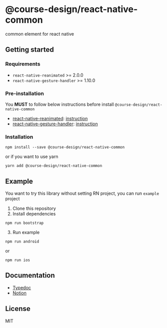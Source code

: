 # @course-design/react-native-common

common element for react native

## Getting started

### Requirements
* `react-native-reanimated` >= 2.0.0
* `react-native-gesture-handler` >= 1.10.0

### Pre-installation
You **MUST** to follow below instructions before install `@course-design/react-native-common`
* [react-native-reanimated](https://github.com/software-mansion/react-native-reanimated): [instruction](https://docs.swmansion.com/react-native-reanimated/docs/installation)
* [react-native-gesture-handler](https://github.com/software-mansion/react-native-gesture-handler): [instruction](https://docs.swmansion.com/react-native-gesture-handler/docs/)

### Installation

```shell
npm install --save @course-design/react-native-common
```
or if you want to use yarn
```shell
yarn add @course-design/react-native-common
```
## Example

You want to try this library without setting RN project, you can run `example` project

1. Clone this repository
2. Install dependencies
```shell
npm run bootstrap
```
3. Run example
```shell
npm run android
```
or
```shell
npm run ios
```

## Documentation

* [Typedoc](https://coursedesign.github.io/react-native-common)
* [Notion](https://www.notion.so/coursedesign/course-design-react-native-common-b493624ce978497ea0f449e91526fc33)

## License

MIT
